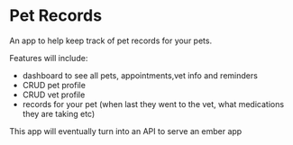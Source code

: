 # Pet Records

An app to help keep track of pet records for your pets.

Features will include:
- dashboard to see all pets, appointments,vet info and reminders
- CRUD pet profile
- CRUD vet profile
- records for your pet (when last they went to the vet, what medications they are taking etc)

This app will eventually turn into an API to serve an ember app
